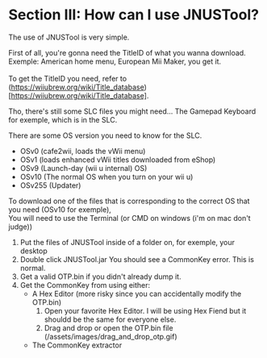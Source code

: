 # Section III: How can I use JNUSTool?

The use of JNUSTool is very simple.

First of all, you're gonna need the TitleID of what you wanna download. <br>
Exemple: American home menu, European Mii Maker, you get it. <br> <br> To get the TitleID you need, refer to (https://wiiubrew.org/wiki/Title_database)[https://wiiubrew.org/wiki/Title_database].

Tho, there's still some SLC files you might need... The Gamepad Keyboard for exemple, which is in the SLC.

There are some OS version you need to know for the SLC.

- OSv0 (cafe2wii, loads the vWii menu)
- OSv1 (loads enhanced vWii titles downloaded from eShop)
- OSv9 (Launch-day (wii u internal) OS)
- OSv10 (The normal OS when you turn on your wii u)
- OSv255 (Updater)

To download one of the files that is corresponding to the correct OS that you need (OSv10 for exemple), <br>
You will need to use the Terminal (or CMD on windows (i'm on mac don't judge))

1. Put the files of JNUSTool inside of a folder on, for exemple, your desktop
2. Double click JNUSTool.jar
You should see a CommonKey error. This is normal.
3. Get a valid OTP.bin if you didn't already dump it.
4. Get the CommonKey from using either:
    - A Hex Editor (more risky since you can accidentally modify the OTP.bin)
        1. Open your favorite Hex Editor. I will be using Hex Fiend but it shouldd be the same for everyone else.
        2. Drag and drop or open the OTP.bin file
        (/assets/images/drag_and_drop_otp.gif)
    - The CommonKey extractor